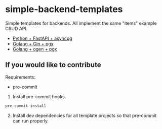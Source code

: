 # simple-backend-templates
Simple templates for backends. All implement the same "items" example CRUD API.

- [Python + FastAPI + asyncpg](./python-fastapi-asyncpg/)
- [Golang + Gin + pgx](./golang-gin-pgx/)
- [Golang + ogen + pgx](./golang-ogen-pgx/)

## If you would like to contribute

Requirements:
- pre-commit

1. Install pre-commit hooks.
```sh
pre-commit install
```

2. Install dev dependencies for all template projects so that pre-commit can run properly.
